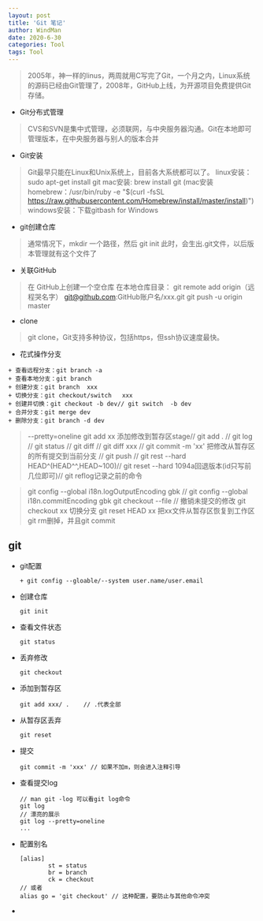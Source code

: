 ```yaml
---
layout: post
title: 'Git 笔记'
author: WindMan
date: 2020-6-30
categories: Tool
tags: Tool 
---
```

> 2005年，神一样的linus，两周就用C写完了Git，一个月之内，Linux系统的源码已经由Git管理了，2008年，GitHub上线，为开源项目免费提供Git存储。

+ Git分布式管理
> CVS和SVN是集中式管理，必须联网，与中央服务器沟通。Git在本地即可管理版本，在中央服务器与别人的版本合并 

+ Git安装
> Git最早只能在Linux和Unix系统上，目前各大系统都可以了。
> linux安装：sudo apt-get install git
> mac安装: brew install git (mac安装homebrew：/usr/bin/ruby -e "$(curl -fsSL https://raw.githubusercontent.com/Homebrew/install/master/install)")
> windows安装：下载gitbash for Windows

+ git创建仓库
> 通常情况下，mkdir 一个路径，然后 git  init 
> 此时，会生出.git文件，以后版本管理就有这个文件了

+ 关联GitHub
> 在 GitHub上创建一个空仓库
> 在本地仓库目录： git remote add origin（远程哭名字） git@github.com:GitHub账户名/xxx.git
> git push -u origin master

+ clone
> git clone，Git支持多种协议，包括https，但ssh协议速度最快。

+ 花式操作分支
```
+ 查看远程分支：git branch -a
+ 查看本地分支：git branch 
+ 创建分支：git branch  xxx
+ 切换分支：git checkout/switch   xxx
+ 创建并切换：git checkout -b dev// git switch  -b dev
+ 合并分支：git merge dev
+ 删除分支：git branch -d dev
```

> --pretty=oneline
git add xx 添加修改到暂存区stage// git add . // git log // git status // git diff // git diff xxx         // git commit -m 'xx' 把修改从暂存区的所有提交到当前分支 // git push // git rest --hard HEAD^(HEAD^^,HEAD~100)//  git reset --hard 1094a回退版本(id只写前几位即可)// git reflog记录之前的命令

> git config --global i18n.logOutputEncoding gbk //
> git config --global i18n.commitEncoding gbk
> git checkout --file // 撤销未提交的修改
> git checkout xx 切换分支
> git reset HEAD xx 把xx文件从暂存区恢复到工作区
> git rm删掉，并且git commit

## git

+ git配置

  ```
  + git config --gloable/--system user.name/user.email
  ```

+ 创建仓库

  ```
  git init 
  ```

+ 查看文件状态

  ```
  git status
  ```

+ 丢弃修改

  ```
  git checkout
  ```

+ 添加到暂存区

  ```
  git add xxx/ .    // .代表全部
  ```

+ 从暂存区丢弃

  ```
  git reset
  ```

+ 提交

  ```
  git commit -m 'xxx' // 如果不加m，则会进入注释引导
  ```

+ 查看提交log

  ```
  // man git -log 可以看git log命令
  git log
  // 漂亮的展示
  git log --pretty=oneline
  ...
  ```

+ 配置别名

  ```
  [alias]
          st = status
          br = branch
          ck = checkout
  // 或者
  alias go = 'git checkout' // 这种配置，要防止与其他命令冲突
  ```

+
